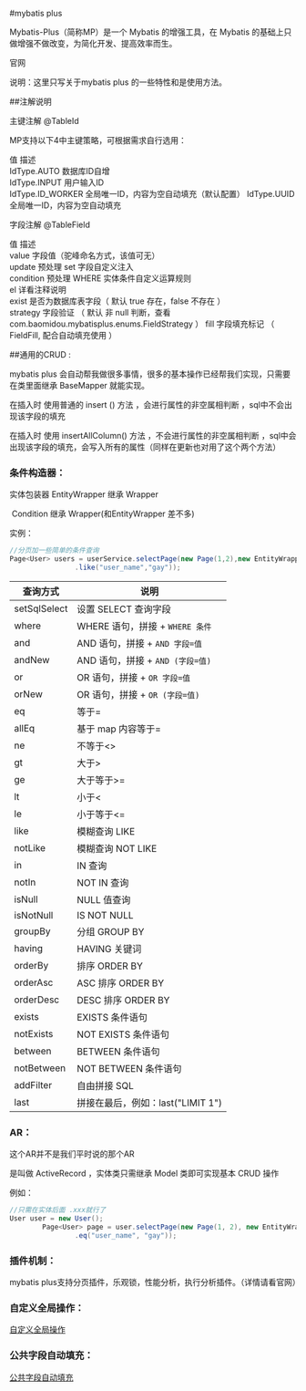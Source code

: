 #mybatis plus

Mybatis-Plus（简称MP）是一个 Mybatis 的增强工具，在 Mybatis 的基础上只做增强不做改变，为简化开发、提高效率而生。 

官网

说明：这里只写关于mybatis plus 的一些特性和是使用方法。



##注解说明

主键注解 @TableId 

MP支持以下4中主键策略，可根据需求自行选用： 

  值               	描述                   
  IdType.AUTO     	数据库ID自增              
  IdType.INPUT    	用户输入ID               
  IdType.ID_WORKER	全局唯一ID，内容为空自动填充（默认配置）
  IdType.UUID     	全局唯一ID，内容为空自动填充      



字段注解 @TableField 

  值        	描述                                      
  value    	字段值（驼峰命名方式，该值可无）                        
  update   	预处理 set 字段自定义注入                         
  condition	预处理 WHERE 实体条件自定义运算规则                   
  el       	详看注释说明                                  
  exist    	是否为数据库表字段（ 默认 true 存在，false 不存在 ）       
  strategy 	字段验证 （ 默认 非 null 判断，查看 com.baomidou.mybatisplus.enums.FieldStrategy ）
  fill     	字段填充标记 （ FieldFill, 配合自动填充使用 ）          



##通用的CRUD :

mybatis plus 会自动帮我做很多事情，很多的基本操作已经帮我们实现，只需要在类里面继承 BaseMapper 就能实现。

在插入时 使用普通的 insert () 方法 ，会进行属性的非空属相判断 ，sql中不会出现该字段的填充

在插入时 使用 insertAllColumn() 方法 ，不会进行属性的非空属相判断 ，sql中会出现该字段的填充，会写入所有的属性（同样在更新也对用了这个两个方法）



### 条件构造器：

实体包装器 EntityWrapper 继承 Wrapper 

​			Condition 继承 Wrapper(和EntityWrapper 差不多)

实例：

```java
//分页加一些简单的条件查询
Page<User> users = userService.selectPage(new Page(1,2),new EntityWrapper<User>()
                .like("user_name","gay"));
```



| 查询方式     | 说明                              |
| ------------ | --------------------------------- |
| setSqlSelect | 设置 SELECT 查询字段              |
| where        | WHERE 语句，拼接 + `WHERE 条件`   |
| and          | AND 语句，拼接 + `AND 字段=值`    |
| andNew       | AND 语句，拼接 + `AND (字段=值)`  |
| or           | OR 语句，拼接 + `OR 字段=值`      |
| orNew        | OR 语句，拼接 + `OR (字段=值)`    |
| eq           | 等于=                             |
| allEq        | 基于 map 内容等于=                |
| ne           | 不等于<>                          |
| gt           | 大于>                             |
| ge           | 大于等于>=                        |
| lt           | 小于<                             |
| le           | 小于等于<=                        |
| like         | 模糊查询 LIKE                     |
| notLike      | 模糊查询 NOT LIKE                 |
| in           | IN 查询                           |
| notIn        | NOT IN 查询                       |
| isNull       | NULL 值查询                       |
| isNotNull    | IS NOT NULL                       |
| groupBy      | 分组 GROUP BY                     |
| having       | HAVING 关键词                     |
| orderBy      | 排序 ORDER BY                     |
| orderAsc     | ASC 排序 ORDER BY                 |
| orderDesc    | DESC 排序 ORDER BY                |
| exists       | EXISTS 条件语句                   |
| notExists    | NOT EXISTS 条件语句               |
| between      | BETWEEN 条件语句                  |
| notBetween   | NOT BETWEEN 条件语句              |
| addFilter    | 自由拼接 SQL                      |
| last         | 拼接在最后，例如：last("LIMIT 1") |



### AR：

这个AR并不是我们平时说的那个AR 

是叫做 ActiveRecord ，实体类只需继承 Model 类即可实现基本 CRUD 操作 

例如：

```java
//只需在实体后面 .xxx就行了 
User user = new User();
        Page<User> page = user.selectPage(new Page(1, 2), new EntityWrapper<User>()
                .eq("user_name", "gay"));

```



### 插件机制：

mybatis plus支持分页插件，乐观锁，性能分析，执行分析插件。（详情请看官网）

### 自定义全局操作：

[自定义全局操作](http://mp.baomidou.com/#/sql-injector)

### 公共字段自动填充：

[公共字段自动填充](http://mp.baomidou.com/#/auto-fill)



